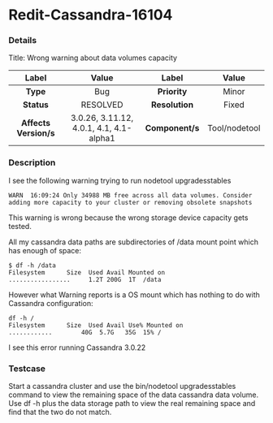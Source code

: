 # Redit-Cassandra-16104

### Details

Title: Wrong warning about data volumes capacity

|         Label         |                  Value                   |      Label      |     Value      |
|:---------------------:|:----------------------------------------:|:---------------:|:--------------:|
|       **Type**        |                   Bug                    |  **Priority**   |     Minor      |
|      **Status**       |                 RESOLVED                 | **Resolution**  |     Fixed      |
| **Affects Version/s** | 3.0.26, 3.11.12, 4.0.1, 4.1, 4.1-alpha1  | **Component/s** | Tool/nodetool  |

### Description

I see the following warning trying to run nodetool upgradesstables

```
WARN  16:09:24 Only 34988 MB free across all data volumes. Consider adding more capacity to your cluster or removing obsolete snapshots
```

This warning is wrong because the wrong storage device capacity gets tested.

All my cassandra data paths are subdirectories of /data mount point which has enough of space:

```
$ df -h /data
Filesystem      Size  Used Avail Mounted on
.................     1.2T 200G  1T  /data
```

However what Warning reports is a OS mount which has nothing to do with Cassandra configuration:


```
df -h /
Filesystem      Size  Used Avail Use% Mounted on
............        40G  5.7G   35G  15% /
```

I see this error running Cassandra 3.0.22

### Testcase

Start a cassandra cluster and use the bin/nodetool upgradesstables command to view the remaining space of the data cassandra data volume. Use df -h plus the data storage path to view the real remaining space and find that the two do not match.
